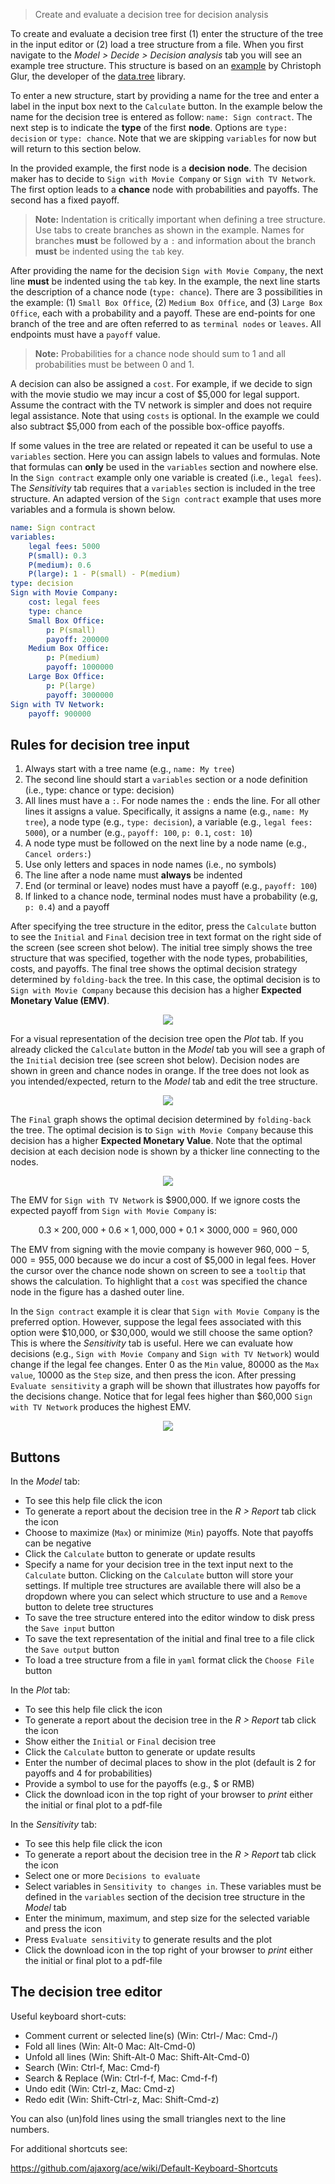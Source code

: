 > Create and evaluate a decision tree for decision analysis

To create and evaluate a decision tree first (1) enter the structure of the tree in the input editor or (2) load a tree structure from a file. When you first navigate to the _Model > Decide > Decision analysis_ tab you will see an example tree structure. This structure is based on an [example](https://github.com/gluc/useR15/blob/master/00_data/jennylind.yaml) by Christoph Glur, the developer of the [data.tree](https://github.com/gluc/data.tree) library.

To enter a new structure, start by providing a name for the tree and enter a label in the input box next to the `Calculate` button. In the example below the name for the decision tree is entered as follow: `name: Sign contract`. The next step is to indicate the **type** of the first **node**. Options are `type: decision` or `type: chance`. Note that we are skipping `variables` for now but will return to this section below.

In the provided example, the first node is a **decision node**. The decision maker has to decide to `Sign with Movie Company` or `Sign with TV Network`. The first option leads to a **chance** node with probabilities and payoffs. The second has a fixed payoff.

> **Note:** Indentation is critically important when defining a tree structure. Use tabs to create branches as shown in the example. Names for branches **must** be followed by a `:` and information about the branch **must** be indented using the `tab` key.

After providing the name for the decision `Sign with Movie Company`, the next line **must** be indented using the `tab` key. In the example, the next line starts the description of a chance node (`type: chance`). There are 3 possibilities in the example: (1) `Small Box Office`, (2) `Medium Box Office`, and (3) `Large Box Office`, each with a probability and a payoff. These are end-points for one branch of the tree and are often referred to as `terminal nodes` or `leaves`. All endpoints must have a `payoff` value.

> **Note:** Probabilities for a chance node should sum to 1 and all probabilities must be between 0 and 1.

A decision can also be assigned a `cost`. For example, if we decide to sign with the movie studio we may incur a cost of $5,000 for legal support. Assume the contract with the TV network is simpler and does not require legal assistance. Note that using `costs` is optional. In the example we could also subtract \$5,000 from each of the possible box-office payoffs.

If some values in the tree are related or repeated it can be useful to use a `variables` section. Here you can assign labels to values and formulas. Note that formulas can **only** be used in the `variables` section and nowhere else. In the `Sign contract` example only one variable is created (i.e., `legal fees`). The _Sensitivity_ tab requires that a `variables` section is included in the tree structure. An adapted version of the `Sign contract` example that uses more variables and a formula is shown below.

```yaml
name: Sign contract
variables:
    legal fees: 5000
    P(small): 0.3
    P(medium): 0.6
    P(large): 1 - P(small) - P(medium)
type: decision
Sign with Movie Company:
    cost: legal fees
    type: chance
    Small Box Office:
        p: P(small)
        payoff: 200000
    Medium Box Office:
        p: P(medium)
        payoff: 1000000
    Large Box Office:
        p: P(large)
        payoff: 3000000
Sign with TV Network:
    payoff: 900000
```

## Rules for decision tree input

1. Always start with a tree name (e.g., `name: My tree`)
2. The second line should start a `variables` section or a node definition (i.e., type: chance or type: decision)
3. All lines must have a `:`. For node names the `:` ends the line. For all other lines it assigns a value.  Specifically, it assigns a name (e.g., `name: My tree`), a node type (e.g., `type: decision`), a variable (e.g., `legal fees: 5000`), or a number (e.g., `payoff: 100`, `p: 0.1`, `cost: 10`)
4. A node type must be followed on the next line by a node name (e.g., `Cancel orders:`)
5. Use only letters and spaces in node names (i.e., no symbols)
6. The line after a node name must **always** be indented
7. End (or terminal or leave) nodes must have a payoff (e.g., `payoff: 100`)
8. If linked to a chance node, terminal nodes must have a probability (e.g, `p: 0.4`) and a payoff

After specifying the tree structure in the editor, press the `Calculate` button to see the `Initial` and `Final` decision tree in text format on the right side of the screen (see screen shot below). The initial tree simply shows the tree structure that was specified, together with the node types, probabilities, costs, and payoffs. The final tree shows the optimal decision strategy determined by `folding-back` the tree. In this case, the optimal decision is to `Sign with Movie Company` because this decision has a higher **Expected Monetary Value (EMV)**.

<p align="center"><img src="figures_model/dtree_model.png"></p>

For a visual representation of the decision tree open the _Plot_ tab. If you already clicked the `Calculate` button in the _Model_ tab you will see a graph of the `Initial` decision tree (see screen shot below). Decision nodes are shown in green and chance nodes in orange. If the tree does not look as you intended/expected, return to the _Model_ tab and edit the tree structure.

<p align="center"><img src="figures_model/dtree_plot_initial.png"></p>

The `Final` graph shows the optimal decision determined by `folding-back` the tree. The optimal decision is to `Sign with Movie Company` because this decision has a higher **Expected Monetary Value**. Note that the optimal decision at each decision node is shown by a thicker line connecting to the nodes.

<p align="center"><img src="figures_model/dtree_plot_final.png"></p>

The EMV for `Sign with TV Network` is \$900,000. If we ignore costs the expected payoff from `Sign with Movie Company` is:

$$
	0.3 \times 200,000 + 0.6 \times 1,000,000 + 0.1 \times 3000,000 = 960,000
$$

The EMV from signing with the movie company is however $960,000 - 5,000 = 955,000$ because we do incur a cost of \$5,000 in legal fees. Hover the cursor over the chance node shown on screen to see a `tooltip` that shows the calculation. To highlight that a `cost` was specified the chance node in the figure has a dashed outer line.

In the `Sign contract` example it is clear that `Sign with Movie Company` is the preferred option. However, suppose the legal fees associated with this option were $10,000, or $30,000, would we still choose the same option? This is where the _Sensitivity_ tab is useful. Here we can evaluate how decisions (e.g., `Sign with Movie Company` and `Sign with TV Network`) would change if the legal fee changes. Enter 0 as the `Min` value, 80000 as the `Max value`, 10000 as the `Step` size, and then press the <i class="fa fa-plus"></i> icon. After pressing `Evaluate sensitivity` a graph will be shown that illustrates how payoffs for the decisions change. Notice that for legal fees higher than \$60,000 `Sign with TV Network` produces the highest EMV.

<p align="center"><img src="figures_model/dtree_sensitivity.png"></p>

## Buttons

In the _Model_ tab:

* To see this help file click the <i class="fa fa-question" ></i> icon
* To generate a report about the decision tree in the _R > Report_ tab click the <i class="fa fa-edit" ></i> icon
* Choose to maximize (`Max`) or minimize (`Min`) payoffs. Note that payoffs can be negative
* Click the `Calculate` button to generate or update results
* Specify a name for your decision tree in the text input next to the `Calculate` button. Clicking on the `Calculate` button will store your settings. If multiple tree structures are available there will also be a dropdown where you can select which structure to use and a `Remove` button to delete tree structures
* To save the tree structure entered into the editor window to disk press the `Save input` button
* To save the text representation of the initial and final tree to a file click the `Save output` button
* To load a tree structure from a file in `yaml` format click the `Choose File` button

In the _Plot_ tab:

* To see this help file click the <i class="fa fa-question" ></i> icon
* To generate a report about the decision tree in the _R > Report_ tab click the <i class="fa fa-edit" ></i> icon
* Show either the `Initial` or `Final` decision tree
* Click the `Calculate` button to generate or update results
* Enter the number of decimal places to show in the plot (default is 2 for payoffs and 4 for probabilities)
* Provide a symbol to use for the payoffs (e.g., $ or RMB)
* Click the download icon in the top right of your browser to _print_ either the initial or final plot to a pdf-file

In the _Sensitivity_ tab:

* To see this help file click the <i class="fa fa-question" ></i> icon
* To generate a report about the decision tree in the _R > Report_ tab click the <i class="fa fa-edit" ></i> icon
* Select one or more `Decisions to evaluate`
* Select variables in `Sensitivity to changes in`. These variables must be defined in the `variables` section of the decision tree structure in the _Model_ tab
* Enter the minimum, maximum, and step size for the selected variable and press the <i class="fa fa-plus"></i> icon
* Press `Evaluate sensitivity` to generate results and the plot
* Click the download icon in the top right of your browser to _print_ either the initial or final plot to a pdf-file

## The decision tree editor

Useful keyboard short-cuts:

* Comment current or selected line(s) (Win: Ctrl-/ Mac: Cmd-/)
* Fold all lines (Win: Alt-0 Mac: Alt-Cmd-0)
* Unfold all lines (Win: Shift-Alt-0 Mac: Shift-Alt-Cmd-0)
* Search (Win: Ctrl-f, Mac: Cmd-f)
* Search & Replace (Win: Ctrl-f-f, Mac: Cmd-f-f)
* Undo edit (Win: Ctrl-z, Mac: Cmd-z)
* Redo edit (Win: Shift-Ctrl-z, Mac: Shift-Cmd-z)

You can also (un)fold lines using the small triangles next to the line numbers.

For additional shortcuts see:

<a href="https://github.com/ajaxorg/ace/wiki/Default-Keyboard-Shortcuts" target="_blank">https://github.com/ajaxorg/ace/wiki/Default-Keyboard-Shortcuts</a>
